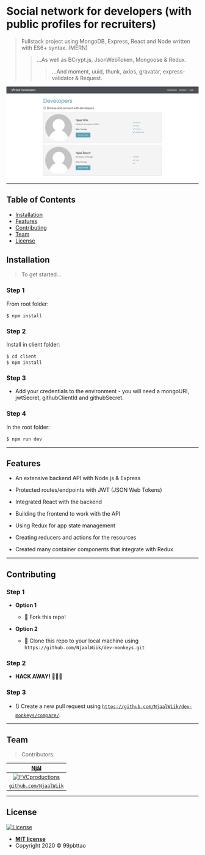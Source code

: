 # Social network for developers (with public profiles for recruiters)

> Fullstack project using MongoDB, Express, React and Node written with ES6+ syntax. (MERN)
>> ...As well as BCrypt.js, JsonWebToken, Mongoose & Redux.
>>> ...And moment, uuid, thunk, axios, gravatar, express-validator & Request.


![Alt text](./readme/showcase.png?raw=true 'showcase')

---

## Table of Contents

- [Installation](#installation)
- [Features](#Features)
- [Contributing](#Contributing)
- [Team](#team)
- [License](#license)

## Installation

> To get started...

### Step 1

From root folder:

```shell
$ npm install
```

### Step 2

Install in client folder:

```shell
$ cd client
$ npm install
```

### Step 3

- Add your credentials to the environment - you will need a mongoURI, jwtSecret, githubClientId and githubSecret.

### Step 4

In the root folder:

```shell
$ npm run dev
```

---

## Features
- An extensive backend API with Node.js & Express

- Protected routes/endpoints with JWT (JSON Web Tokens)

- Integrated React with the backend

- Building the frontend to work with the API

- Using Redux for app state management

- Creating reducers and actions for the resources

- Created many container components that integrate with Redux

---

## Contributing

### Step 1

- **Option 1**

  - 🍴 Fork this repo!

- **Option 2**
  - 👯 Clone this repo to your local machine using `https://github.com/NjaalWiik/dev-monkeys.git`

### Step 2

- **HACK AWAY!** 🔨🔨🔨

### Step 3

- 🔃 Create a new pull request using <a href="https://github.com/NjaalWiik/dev-monkeys/compare/" target="_blank">`https://github.com/NjaalWiik/dev-monkeys/compare/`</a>.

---

## Team

> Contributors:

| <a href="https://www.linkedin.com/in/njaal-wiik/" target="_blank">**Njål**</a>                                            |
| :---------------------------------------------------------------------------------------------------------------------------: | 
| [![FVCproductions](https://avatars1.githubusercontent.com/u/44666640?v=3&s=200)](https://www.linkedin.com/in/njaal-wiik/) |
| <a href="https://github.com/NjaalWiik" target="_blank">`github.com/NjaalWiik`</a>                                         |

---

## License

[![License](http://img.shields.io/:license-mit-blue.svg?style=flat-square)](http://badges.mit-license.org)

- **[MIT license](http://opensource.org/licenses/mit-license.php)**
- Copyright 2020 © 99pbttao
